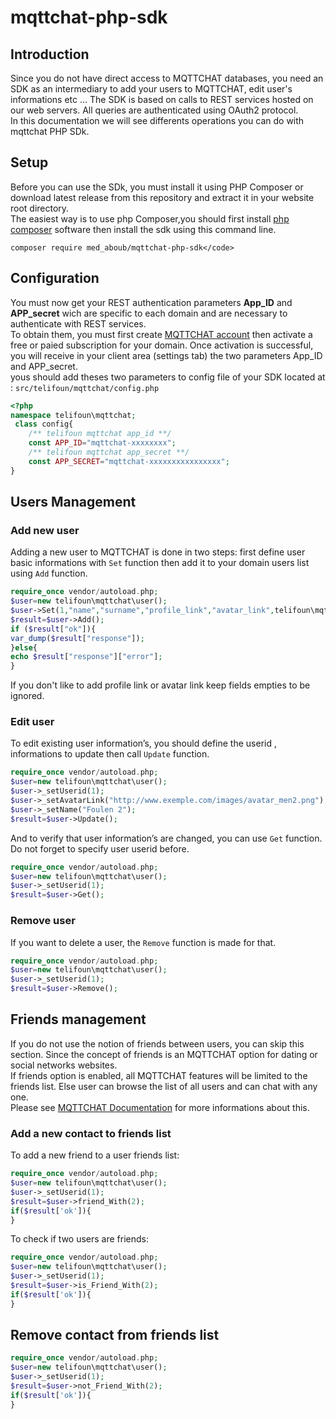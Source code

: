 # mqttchat-php-sdk

## Introduction
Since you do not have direct access to MQTTCHAT databases, you need an SDK as an intermediary to add your users to MQTTCHAT, edit user's informations etc ... The SDK is based on calls to REST services hosted on our web servers. All queries are authenticated using OAuth2 protocol.<br>
In this documentation we will see differents operations you can do with mqttchat PHP SDk.

## Setup

Before you can use the SDk, you must install it using PHP Composer or download latest release from this repository and extract it in your website root directory.<br>
The easiest way is to use php Composer,you should first install <a href="https://getcomposer.org/download/">php composer</a> software 
then  install the sdk using this command line.<br>
```
composer require med_aboub/mqttchat-php-sdk</code>
```

## Configuration

You must now get your REST authentication parameters **App_ID** and **APP_secret** wich are specific to each domain and are necessary to authenticate with REST services.
<br>
To obtain them, you must first create <a href="https://mqttchat.telifoun.com">MQTTCHAT account</a> then activate a free or paied subscription for your domain. Once activation is successful, you will receive in your client area (settings tab) the two parameters App_ID and APP_secret.
<br>
yous should add theses two parameters to config file of your SDK located at : <code>src/telifoun/mqttchat/config.php</code>
```php
<?php
namespace telifoun\mqttchat; 
 class config{     
    /** telifoun mqttchat app_id **/
    const APP_ID="mqttchat-xxxxxxxx";
    /** telifoun mqttchat app_secret **/
    const APP_SECRET="mqttchat-xxxxxxxxxxxxxxxx";  
}    
```
## Users Management

### Add new user
Adding a new user to MQTTCHAT is done in two steps: first define user basic informations with <code>Set</code> function then add it to your domain users list using <code>Add</code> function.

```php
require_once vendor/autoload.php;
$user=new telifoun\mqttchat\user();
$user->Set(1,"name","surname","profile_link","avatar_link",telifoun\mqttchat\user::GENDER_MALE);
$result=$user->Add();
if ($result["ok"]){
var_dump($result["response"]);
}else{
echo $result["response"]["error"];
}
```
If you don't like to add profile link or avatar link keep fields empties to be ignored.

### Edit user 

To edit existing user information’s, you should define the userid , informations to update then call <code>Update</code> function.

```php
require_once vendor/autoload.php;
$user=new telifoun\mqttchat\user();
$user->_setUserid(1);
$user->_setAvatarLink("http://www.exemple.com/images/avatar_men2.png");
$user->_setName("Foulen 2");
$result=$user->Update();    
```
And to verify that user information’s are changed, you can use <code>Get</code> function. Do not forget to specify user userid before.

```php
require_once vendor/autoload.php;
$user=new telifoun\mqttchat\user();
$user->_setUserid(1);
$result=$user->Get();
```
### Remove user
If you want to delete a user, the <code>Remove</code> function is made for that.
```php
require_once vendor/autoload.php;
$user=new telifoun\mqttchat\user();
$user->_setUserid(1);
$result=$user->Remove();
```
## Friends management
If you do not use the notion of friends between users, you can skip this section. Since the concept of friends is an MQTTCHAT option for dating or social networks websites.<br>
If friends option is enabled, all MQTTCHAT features will be limited to the friends list. Else user can browse the list of all users and can chat with any one.<br>
Please see <a href="https://mqttchat.telifoun.com/doc">MQTTCHAT Documentation</a> for more informations about this.

### Add a new contact to friends list

To add a new friend to a user friends list:
```php
require_once vendor/autoload.php;
$user=new telifoun\mqttchat\user();
$user->_setUserid(1);
$result=$user->friend_With(2);
if($result['ok']){
}
```
To check if two users are friends:

```php
require_once vendor/autoload.php;
$user=new telifoun\mqttchat\user();
$user->_setUserid(1);
$result=$user->is_Friend_With(2);
if($result['ok']){
}
```
## Remove contact from friends list

```php
require_once vendor/autoload.php;
$user=new telifoun\mqttchat\user();
$user->_setUserid(1);
$result=$user->not_Friend_With(2);
if($result['ok']){
}
```
